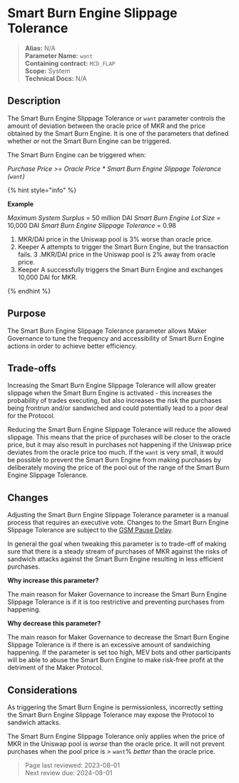 # Smart Burn Engine Slippage Tolerance

>**Alias:** N/A  
>**Parameter Name:** `want`  
>**Containing contract:** `MCD_FLAP`  
>**Scope:** System  
>**Technical Docs:** N/A  

## Description
The Smart Burn Engine Slippage Tolerance or `want` parameter controls the amount of deviation between the oracle price of MKR and the price obtained by the Smart Burn Engine. It is one of the parameters that defined whether or not the Smart Burn Engine can be triggered.

The Smart Burn Engine can be triggered when:  

_Purchase Price >= Oracle Price * Smart Burn Engine Slippage Tolerance (`want`)_

{% hint style="info" %} 

**Example**

*Maximum System Surplus* = 50 million DAI
*Smart Burn Engine Lot Size* = 10,000 DAI
*Smart Burn Engine Slippage Tolerance* = 0.98

1. MKR/DAI price in the Uniswap pool is 3% worse than oracle price.
2. Keeper A attempts to trigger the Smart Burn Engine, but the transaction fails.
3 .MKR/DAI price in the Uniswap pool is 2% away from oracle price.
4. Keeper A successfully triggers the Smart Burn Engine and exchanges 10,000 DAI for MKR.

{% endhint %}

## Purpose

The Smart Burn Engine Slippage Tolerance parameter allows Maker Governance to tune the frequency and accessibility of Smart Burn Engine actions in order to achieve better efficiency.

## Trade-offs

Increasing the Smart Burn Engine Slippage Tolerance will allow greater slippage when the Smart Burn Engine is activated - this increases the probability of trades executing, but also increases the risk the purchases being frontrun and/or sandwiched and could potentially lead to a poor deal for the Protocol.

Reducing the Smart Burn Engine Slippage Tolerance will reduce the allowed slippage. This means that the price of purchases will be closer to the oracle price, but it may also result in purchases not happening if the Uniswap price deviates from the oracle price too much. If the `want` is very small, it would be possible to prevent the Smart Burn Engine from making purchases by deliberately moving the price of the pool out of the range of the Smart Burn Engine Slippage Tolerance.

## Changes
Adjusting the Smart Burn Engine Slippage Tolerance parameter is a manual process that requires an executive vote. Changes to the Smart Burn Engine Slippage Tolerance are subject to the [GSM Pause Delay](../core/param-gsm-pause-delay.md).

In general the goal when tweaking this parameter is to trade-off of making sure that there is a steady stream of purchases of MKR against the risks of sandwich attacks against the Smart Burn Engine resulting in less efficient purchases.

**Why increase this parameter?**

The main reason for Maker Governance to increase the Smart Burn Engine Slippage Tolerance is if it is too restrictive and preventing purchases from happening.

**Why decrease this parameter?**

The main reason for Maker Governance to decrease the Smart Burn Engine Slippage Tolerance is if there is an excessive amount of sandwiching happening. If the parameter is set too high, MEV bots and other participants will be able to abuse the Smart Burn Engine to make risk-free profit at the detriment of the Maker Protocol.
 
 ## Considerations
 
As triggering the Smart Burn Engine is permissionless, incorrectly setting the Smart Burn Engine Slippage Tolerance may expose the Protocol to sandwich attacks.

The Smart Burn Engine Slippage Tolerance only applies when the price of MKR in the Uniswap pool is *worse* than the oracle price. It will not prevent purchases when the pool price is > `want`% *better* than the oracle price.

>Page last reviewed: 2023-08-01  
>Next review due: 2024-08-01  

